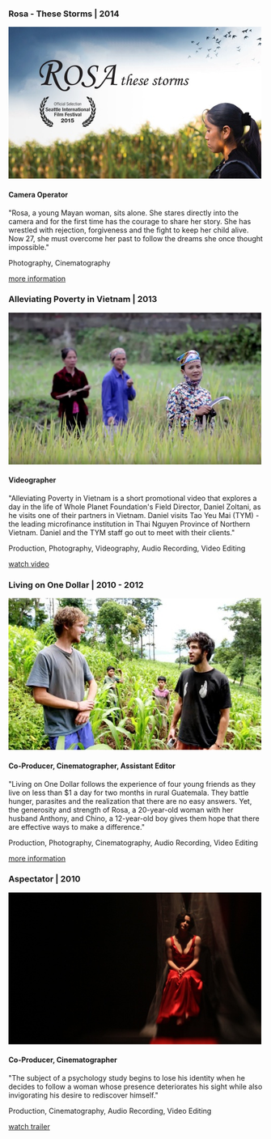 ### Rosa - These Storms | 2014

![rosathesestorms](/img/media_thesestorms.jpg)

#### Camera Operator

"Rosa, a young Mayan woman, sits alone. She stares directly into the camera and for the first time has the courage to share her story. She has wrestled with rejection, forgiveness and the fight to keep her child alive. Now 27, she must overcome her past to follow the dreams she once thought impossible."

Photography, Cinematography

[more information](http://livingonone.org/rosa/)

### Alleviating Poverty in Vietnam | 2013

![wholeplanet](/img/media_wholeplanet.jpg)

#### Videographer

"Alleviating Poverty in Vietnam is a short promotional video that explores a day in the life of Whole Planet Foundation\'s Field Director, Daniel Zoltani, as he visits one of their partners in Vietnam. Daniel visits Tao Yeu Mai (TYM) - the leading microfinance institution in Thai Nguyen Province of Northern Vietnam. Daniel and the TYM staff go out to meet with their clients."

Production, Photography, Videography, Audio Recording, Video Editing

[watch video](https://www.youtube.com/watch?v=HI_bLthLIXs)

### Living on One Dollar | 2010 - 2012

![livingonone](/img/media_livingonone.jpg)

#### Co-Producer, Cinematographer, Assistant Editor

"Living on One Dollar follows the experience of four young friends as they live on less than $1 a day for two months in rural Guatemala. They battle hunger, parasites and the realization that there are no easy answers. Yet, the generosity and strength of Rosa, a 20-year-old woman with her husband Anthony, and Chino, a 12-year-old boy gives them hope that there are effective ways to make a difference."

Production, Photography, Cinematography, Audio Recording, Video Editing

[more information](https://optimist.co/films/living-on-one-dollar-documentary/)

### Aspectator | 2010

![aspectator](/img/media_aspectator.jpg)

#### Co-Producer, Cinematographer

"The subject of a psychology study begins to lose his identity when he decides to follow a woman whose presence deteriorates his sight while also invigorating his desire to rediscover himself."

Production, Cinematography, Audio Recording, Video Editing

[watch trailer](https://vimeo.com/17481141)
